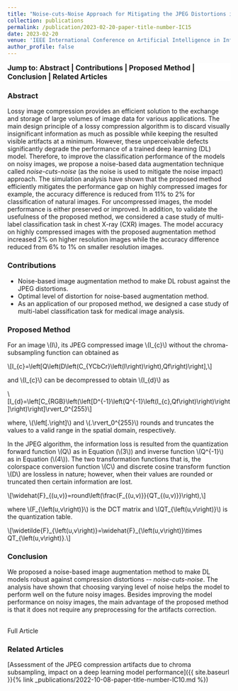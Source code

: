 ```yaml
---
title: "Noise-cuts-Noise Approach for Mitigating the JPEG Distortions in Deep Learning"
collection: publications
permalink: /publication/2023-02-20-paper-title-number-IC15
date: 2023-02-20
venue: 'IEEE International Conference on Artificial Intelligence in Information and Communication (ICAIIC)'
author_profile: false
---
```


<style>
a:link {
  text-decoration: none;
}

a:visited {
  text-decoration: none;
}

a:hover {
  text-decoration: none;
}

a:active {
  text-decoration: none;
}

.sticky {
  position: fixed;
  top: 0;
}
</style>

<script src="https://polyfill.io/v3/polyfill.min.js?features=es6"></script>
<script id="MathJax-script" async src="https://cdn.jsdelivr.net/npm/mathjax@3/es5/tex-mml-chtml.js"></script>

<div style="font-size: 12pt; overflow: hidden; background-color: #FFFFFF; width: 100%;" id="myHeader"><strong> Jump to:
<a href="#abstract">Abstract</a>
| <a href="#contributions">Contributions</a>
| <a href="#proposedMethod">Proposed Method</a>
| <a href="#conclusion">Conclusion</a>
| <a href="#relatedArticles">Related Articles</a>
</strong></div>

<h3 id="abstract">Abstract</h3>
<p>Lossy image compression provides an efficient solution to the exchange and storage of large volumes of image data for various applications. The main design principle of a lossy compression algorithm is to discard visually insignificant information as much as possible while keeping the resulted visible artifacts at a minimum. However, these unperceivable defects significantly degrade the performance of a trained deep learning (DL) model. Therefore, to improve the classification performance of the models on noisy images, we propose a noise-based data augmentation technique called <i>noise-cuts-noise</i> (as the noise is used to mitigate the noise impact) approach. The simulation analysis have shown that the proposed method efficiently mitigates the performance gap on highly compressed images for example, the accuracy difference is reduced from 11% to 2% for classification of natural images. For uncompressed images, the model performance is either preserved or improved. In addition, to validate the usefulness of the proposed method, we considered a case study of multi-label classification task in chest X-ray (CXR) images. The model accuracy on highly compressed images with the proposed augmentation method increased 2% on higher resolution images while the accuracy difference reduced from 6% to 1% on smaller resolution images.</p>

<h3 id="contributions">Contributions</h3>
<ul>
	<li>Noise-based image augmentation method to make DL robust against the JPEG distortions. </li>
	<li> Optimal level of distortion for noise-based augmentation method. </li>
	<li>As an application of our proposed method, we designed a case study of multi-label classification task for medical image analysis. </li>
</ul>

<h3 id="proposedMethod">Proposed Method</h3>

<p>For an image \(I\), its JPEG compressed image \(I_{c}\) without the chroma-subsampling function can obtained as</p>
<div style="overflow-x:auto">\[I_{c}=\left[Q\left(D\left(C_{YCbCr}\left(I\right)\right),Qf\right)\right],\]</div>

<p>and \(I_{c}\) can be decompressed to obtain \(I_{d}\) as</p>

<div style="overflow-x:auto">\[I_{d}=\left[C_{RGB}\left(\left[D^{-1}\left(Q^{-1}\left(I_{c},Qf\right)\right)\right]\right)\right]\rvert_0^{255}\]</div>

<p>where, \(\left[.\right]\) and \(.\rvert_0^{255}\) rounds and truncates the values to a valid range in the spatial domain, respectively.</p>

<p>In the JPEG algorithm, the information loss is resulted from the quantization forward function \(Q\) as in Equation (\(3\)) and inverse function \(Q^{-1}\) as in Equation (\(4\)). The two transformation functions that is, the colorspace conversion function \(C\) and discrete cosine transform function \(D\) are lossless in nature; however, when their values are rounded or truncated then certain information are lost.</p>

<div style="overflow-x:auto">\[\widehat{F}_{(u,v)}=round\left(\frac{F_{(u,v)}}{QT_{(u,v)}}\right),\]</div>
<p>where \(F_{\left(u,v\right)}\) is the DCT matrix and \(QT_{\left(u,v\right)}\) is the quantization table.</p>
<div style="overflow-x:auto">\[\widetilde{F}_{\left(u,v\right)}=\widehat{F}_{\left(u,v\right)}\times QT_{\left(u,v\right)}.\]</div>

<h3 id="conclusion">Conclusion</h3>
We proposed a noise-based image augmentation method to make DL models robust against compression distortions -- <i>noise-cuts-noise</i>. The analysis have shown that choosing varying level of noise helps the model to perform well on the future noisy images. Besides improving the model performance on noisy images, the main advantage of the proposed method is that it does not require any preprocessing for the artifacts correction.

<br>[Full Article](https://ieeexplore.ieee.org/document/10067012)

<h3 id="relatedArticles">Related Articles</h3>
[Assessment of the JPEG compression artifacts due to chroma subsampling, impact on a deep learning model performance]({{ site.baseurl }}{% link _publications/2022-10-08-paper-title-number-IC10.md %})<br>


<script>
window.onscroll = function() {myFunction()};

var header = document.getElementById("myHeader");
var sticky = header.offsetTop;

function myFunction() {
  if (window.pageYOffset > sticky) {
    header.classList.add("sticky");
  } else {
    header.classList.remove("sticky");
  }
}
</script>